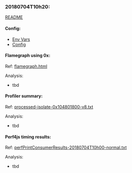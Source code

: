 ### 20180704T10h20:

[README](../README.md)

#### Config:

- [Env Vars](./perfEnv.sh)
- [Config](./config.json)

#### Flamegraph using 0x:
Ref: [flamegraph.html](./flamegraph.html)

Analysis:
- tbd

#### Profiler summary: 
Ref: [processed-isolate-0x104801800-v8.txt](./processed-isolate-0x104801800-v8.txt)

Analysis:
- tbd

#### Perf4js timing results: 
Ref:  [perfPrintConsumerResults-20180704T10h00-normal.txt](./perfPrintConsumerResults-20180704T10h00-normal.txt)

Analysis:
- tbd
